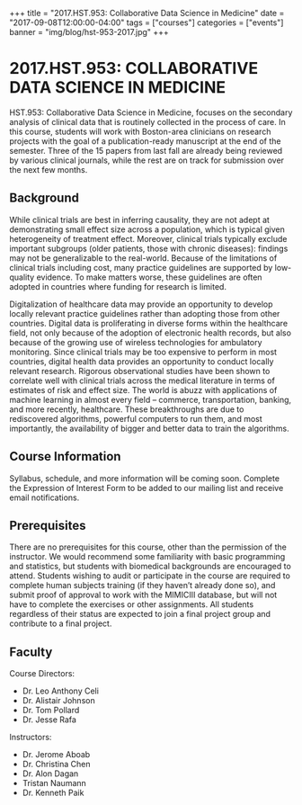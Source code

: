 +++
title = "2017.HST.953: Collaborative Data Science in Medicine"
date = "2017-09-08T12:00:00-04:00"
tags = ["courses"]
categories = ["events"]
banner = "img/blog/hst-953-2017.jpg"
+++

# 2017.HST.953: COLLABORATIVE DATA SCIENCE IN MEDICINE

HST.953: Collaborative Data Science in Medicine, focuses on the secondary analysis of clinical data that is routinely collected in the process of care. In this course, students will work with Boston-area clinicians on research projects with the goal of a publication-ready manuscript at the end of the semester. Three of the 15 papers from last fall are already being reviewed by various clinical journals, while the rest are on track for submission over the next few months.

## Background
While clinical trials are best in inferring causality, they are not adept at demonstrating small effect size across a population, which is typical given heterogeneity of treatment effect. Moreover, clinical trials typically exclude important subgroups (older patients, those with chronic diseases): findings may not be generalizable to the real-world. Because of the limitations of clinical trials including cost, many practice guidelines are supported by low-quality evidence. To make matters worse, these guidelines are often adopted in countries where funding for research is limited.

Digitalization of healthcare data may provide an opportunity to develop locally relevant practice guidelines rather than adopting those from other countries. Digital data is proliferating in diverse forms within the healthcare field, not only because of the adoption of electronic health records, but also because of the growing use of wireless technologies for ambulatory monitoring. Since clinical trials may be too expensive to perform in most countries, digital health data provides an opportunity to conduct locally relevant research. Rigorous observational studies have been shown to correlate well with clinical trials across the medical literature in terms of estimates of risk and effect size.
The world is abuzz with applications of machine learning in almost every field – commerce, transportation, banking, and more recently, healthcare. These breakthroughs are due to rediscovered algorithms, powerful computers to run them, and most importantly, the availability of bigger and better data to train the algorithms.

## Course Information
Syllabus, schedule, and more information will be coming soon. Complete the Expression of Interest Form to be added to our mailing list and receive email notifications.

## Prerequisites
There are no prerequisites for this course, other than the permission of the instructor. We would recommend some familiarity with basic programming and statistics, but students with biomedical backgrounds are encouraged to attend. Students wishing to audit or participate in the course are required to complete human subjects training (if they haven’t already done so), and submit proof of approval to work with the MIMIC­III database, but will not have to complete the exercises or other assignments. All students regardless of their status are expected to join a final project group and contribute to a final project.

## Faculty

Course Directors:

* Dr. Leo Anthony Celi
* Dr. Alistair Johnson
* Dr. Tom Pollard
* Dr. Jesse Rafa

Instructors:

* Dr. Jerome Aboab
* Dr. Christina Chen
* Dr. Alon Dagan
* Tristan Naumann
* Dr. Kenneth Paik
